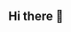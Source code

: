 ## Hi there 👋

<!--
**Gabrielle0905/Gabrielle0905** is a ✨ _special_ ✨ repository because its `README.md` (this file) appears on your GitHub profile.



- 🔭 I’m currently studying
- 🌱 I’m currently learning to program
- 👯 I’m looking to collaborate with my student project
- 😄 Pronouns: She/her
- ⚡ Fun fact: I love embroidery

